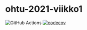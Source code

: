 # ohtu-2021-viikko1

![GitHub Actions](https://github.com/LiljaTom/ohtu-2021-viikko1/workflows/Java%20CI%20with%20Gradle/badge.svg)
[![codecov](https://codecov.io/gh/LiljaTom/ohtu-2021-viikko1/branch/main/graph/badge.svg?token=5RI4V3X2I5)](https://codecov.io/gh/LiljaTom/ohtu-2021-viikko1)

